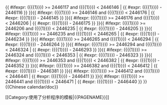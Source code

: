 <includeonly>{{ #ifexpr: ({{{1}}}) >= 2446117 and ({{{1}}}) < 2446146 | {{ #expr: ({{{1}}}) - 2446116 }} }}{{ #ifexpr: ({{{1}}}) >= 2446146 and ({{{1}}}) < 2446176 | {{ #expr: ({{{1}}}) - 2446145 }} }}{{ #ifexpr: ({{{1}}}) >= 2446176 and ({{{1}}}) < 2446206 | {{ #expr: ({{{1}}}) - 2446175 }} }}{{ #ifexpr: ({{{1}}}) >= 2446206 and ({{{1}}}) < 2446235 | {{ #expr: ({{{1}}}) - 2446205 }} }}{{ #ifexpr: ({{{1}}}) >= 2446235 and ({{{1}}}) < 2446265 | {{ #expr: ({{{1}}}) - 2446234 }} }}{{ #ifexpr: ({{{1}}}) >= 2446265 and ({{{1}}}) < 2446294 | {{ #expr: ({{{1}}}) - 2446264 }} }}{{ #ifexpr: ({{{1}}}) >= 2446294 and ({{{1}}}) < 2446324 | {{ #expr: ({{{1}}}) - 2446293 }} }}{{ #ifexpr: ({{{1}}}) >= 2446324 and ({{{1}}}) < 2446353 | {{ #expr: ({{{1}}}) - 2446323 }} }}{{ #ifexpr: ({{{1}}}) >= 2446353 and ({{{1}}}) < 2446382 | {{ #expr: ({{{1}}}) - 2446352 }} }}{{ #ifexpr: ({{{1}}}) >= 2446382 and ({{{1}}}) < 2446412 | {{ #expr: ({{{1}}}) - 2446381 }} }}{{ #ifexpr: ({{{1}}}) >= 2446412 and ({{{1}}}) < 2446441 | {{ #expr: ({{{1}}}) - 2446411 }} }}{{ #ifexpr: ({{{1}}}) >= 2446441 and ({{{1}}}) < 2446471 | {{ #expr: ({{{1}}}) - 2446440 }} }}</includeonly><noinclude>{{Chinese calendar/doc}}

[[Category:使用了分析程序的模板|{{PAGENAME}}]]

</noinclude>